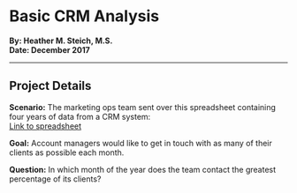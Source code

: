 # Basic CRM Analysis
  
**By: Heather M. Steich, M.S.**  
**Date: December 2017**  
  
---  
  
## Project Details  
  
**Scenario:** The marketing ops team sent over this spreadsheet containing four years of data from a CRM system:  
[Link to spreadsheet](https://docs.google.com/spreadsheets/d/16hLtx8bBDe2GS1MOa3v9hY6Yhm4C30koLoCpiIJ5WDg/edit?usp=sharing)  
  
**Goal:** Account managers would like to get in touch with as many of their clients as possible each month.  
    
**Question:** In which month of the year does the team contact the greatest percentage of its clients?  